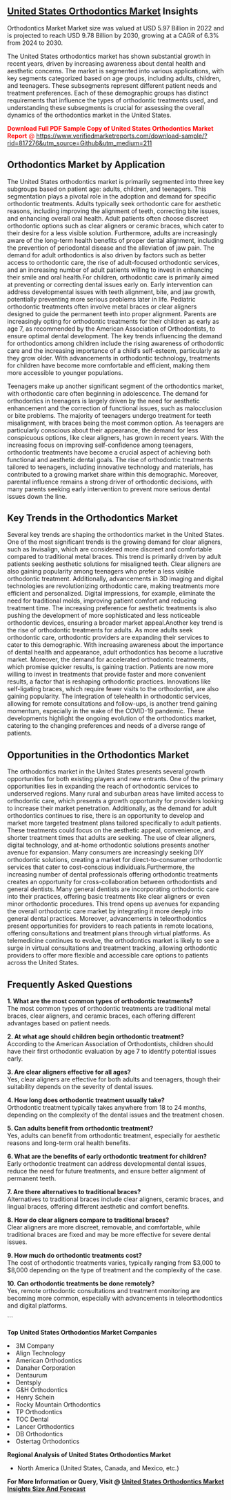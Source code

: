 <h2><a href="https://www.verifiedmarketreports.com/download-sample/?rid=817276&amp;utm_source=Github&amp;utm_medium=211" target="_blank">United States Orthodontics Market</a> Insights</h2><p>Orthodontics Market Market size was valued at USD 5.97 Billion in 2022 and is projected to reach USD 9.78 Billion by 2030, growing at a CAGR of 6.3% from 2024 to 2030.</p><p><p>The United States orthodontics market has shown substantial growth in recent years, driven by increasing awareness about dental health and aesthetic concerns. The market is segmented into various applications, with key segments categorized based on age groups, including adults, children, and teenagers. These subsegments represent different patient needs and treatment preferences. Each of these demographic groups has distinct requirements that influence the types of orthodontic treatments used, and understanding these subsegments is crucial for assessing the overall dynamics of the orthodontics market in the United States. <p><span class=""><span style="color: #ff0000;"><strong>Download Full PDF Sample Copy of United States Orthodontics Market Report</strong> @ </span><a href="https://www.verifiedmarketreports.com/download-sample/?rid=817276&amp;utm_source=Github&amp;utm_medium=211" target="_blank">https://www.verifiedmarketreports.com/download-sample/?rid=817276&amp;utm_source=Github&amp;utm_medium=211</a></span></p></p><h2>Orthodontics Market by Application</h2><p>The United States orthodontics market is primarily segmented into three key subgroups based on patient age: adults, children, and teenagers. This segmentation plays a pivotal role in the adoption and demand for specific orthodontic treatments. Adults typically seek orthodontic care for aesthetic reasons, including improving the alignment of teeth, correcting bite issues, and enhancing overall oral health. Adult patients often choose discreet orthodontic options such as clear aligners or ceramic braces, which cater to their desire for a less visible solution. Furthermore, adults are increasingly aware of the long-term health benefits of proper dental alignment, including the prevention of periodontal disease and the alleviation of jaw pain. The demand for adult orthodontics is also driven by factors such as better access to orthodontic care, the rise of adult-focused orthodontic services, and an increasing number of adult patients willing to invest in enhancing their smile and oral health.For children, orthodontic care is primarily aimed at preventing or correcting dental issues early on. Early intervention can address developmental issues with teeth alignment, bite, and jaw growth, potentially preventing more serious problems later in life. Pediatric orthodontic treatments often involve metal braces or clear aligners designed to guide the permanent teeth into proper alignment. Parents are increasingly opting for orthodontic treatments for their children as early as age 7, as recommended by the American Association of Orthodontists, to ensure optimal dental development. The key trends influencing the demand for orthodontics among children include the rising awareness of orthodontic care and the increasing importance of a child’s self-esteem, particularly as they grow older. With advancements in orthodontic technology, treatments for children have become more comfortable and efficient, making them more accessible to younger populations.<p>Teenagers make up another significant segment of the orthodontics market, with orthodontic care often beginning in adolescence. The demand for orthodontics in teenagers is largely driven by the need for aesthetic enhancement and the correction of functional issues, such as malocclusion or bite problems. The majority of teenagers undergo treatment for teeth misalignment, with braces being the most common option. As teenagers are particularly conscious about their appearance, the demand for less conspicuous options, like clear aligners, has grown in recent years. With the increasing focus on improving self-confidence among teenagers, orthodontic treatments have become a crucial aspect of achieving both functional and aesthetic dental goals. The rise of orthodontic treatments tailored to teenagers, including innovative technology and materials, has contributed to a growing market share within this demographic. Moreover, parental influence remains a strong driver of orthodontic decisions, with many parents seeking early intervention to prevent more serious dental issues down the line.</p><h2>Key Trends in the Orthodontics Market</h2><p>Several key trends are shaping the orthodontics market in the United States. One of the most significant trends is the growing demand for clear aligners, such as Invisalign, which are considered more discreet and comfortable compared to traditional metal braces. This trend is primarily driven by adult patients seeking aesthetic solutions for misaligned teeth. Clear aligners are also gaining popularity among teenagers who prefer a less visible orthodontic treatment. Additionally, advancements in 3D imaging and digital technologies are revolutionizing orthodontic care, making treatments more efficient and personalized. Digital impressions, for example, eliminate the need for traditional molds, improving patient comfort and reducing treatment time. The increasing preference for aesthetic treatments is also pushing the development of more sophisticated and less noticeable orthodontic devices, ensuring a broader market appeal.Another key trend is the rise of orthodontic treatments for adults. As more adults seek orthodontic care, orthodontic providers are expanding their services to cater to this demographic. With increasing awareness about the importance of dental health and appearance, adult orthodontics has become a lucrative market. Moreover, the demand for accelerated orthodontic treatments, which promise quicker results, is gaining traction. Patients are now more willing to invest in treatments that provide faster and more convenient results, a factor that is reshaping orthodontic practices. Innovations like self-ligating braces, which require fewer visits to the orthodontist, are also gaining popularity. The integration of telehealth in orthodontic services, allowing for remote consultations and follow-ups, is another trend gaining momentum, especially in the wake of the COVID-19 pandemic. These developments highlight the ongoing evolution of the orthodontics market, catering to the changing preferences and needs of a diverse range of patients.<h2>Opportunities in the Orthodontics Market</h2><p>The orthodontics market in the United States presents several growth opportunities for both existing players and new entrants. One of the primary opportunities lies in expanding the reach of orthodontic services to underserved regions. Many rural and suburban areas have limited access to orthodontic care, which presents a growth opportunity for providers looking to increase their market penetration. Additionally, as the demand for adult orthodontics continues to rise, there is an opportunity to develop and market more targeted treatment plans tailored specifically to adult patients. These treatments could focus on the aesthetic appeal, convenience, and shorter treatment times that adults are seeking. The use of clear aligners, digital technology, and at-home orthodontic solutions presents another avenue for expansion. Many consumers are increasingly seeking DIY orthodontic solutions, creating a market for direct-to-consumer orthodontic services that cater to cost-conscious individuals.Furthermore, the increasing number of dental professionals offering orthodontic treatments creates an opportunity for cross-collaboration between orthodontists and general dentists. Many general dentists are incorporating orthodontic care into their practices, offering basic treatments like clear aligners or even minor orthodontic procedures. This trend opens up avenues for expanding the overall orthodontic care market by integrating it more deeply into general dental practices. Moreover, advancements in teleorthodontics present opportunities for providers to reach patients in remote locations, offering consultations and treatment plans through virtual platforms. As telemedicine continues to evolve, the orthodontics market is likely to see a surge in virtual consultations and treatment tracking, allowing orthodontic providers to offer more flexible and accessible care options to patients across the United States.</p><h2>Frequently Asked Questions</h2><p><b>1. What are the most common types of orthodontic treatments?</b><br> The most common types of orthodontic treatments are traditional metal braces, clear aligners, and ceramic braces, each offering different advantages based on patient needs.</p><p><b>2. At what age should children begin orthodontic treatment?</b><br> According to the American Association of Orthodontists, children should have their first orthodontic evaluation by age 7 to identify potential issues early.</p><p><b>3. Are clear aligners effective for all ages?</b><br> Yes, clear aligners are effective for both adults and teenagers, though their suitability depends on the severity of dental issues.</p><p><b>4. How long does orthodontic treatment usually take?</b><br> Orthodontic treatment typically takes anywhere from 18 to 24 months, depending on the complexity of the dental issues and the treatment chosen.</p><p><b>5. Can adults benefit from orthodontic treatment?</b><br> Yes, adults can benefit from orthodontic treatment, especially for aesthetic reasons and long-term oral health benefits.</p><p><b>6. What are the benefits of early orthodontic treatment for children?</b><br> Early orthodontic treatment can address developmental dental issues, reduce the need for future treatments, and ensure better alignment of permanent teeth.</p><p><b>7. Are there alternatives to traditional braces?</b><br> Alternatives to traditional braces include clear aligners, ceramic braces, and lingual braces, offering different aesthetic and comfort benefits.</p><p><b>8. How do clear aligners compare to traditional braces?</b><br> Clear aligners are more discreet, removable, and comfortable, while traditional braces are fixed and may be more effective for severe dental issues.</p><p><b>9. How much do orthodontic treatments cost?</b><br> The cost of orthodontic treatments varies, typically ranging from $3,000 to $8,000 depending on the type of treatment and the complexity of the case.</p><p><b>10. Can orthodontic treatments be done remotely?</b><br> Yes, remote orthodontic consultations and treatment monitoring are becoming more common, especially with advancements in teleorthodontics and digital platforms.</p>```</p><p><strong>Top United States Orthodontics Market Companies</strong></p><div data-test-id=""><p><li>3M Company</li><li> Align Technology</li><li> American Orthodontics</li><li> Danaher Corporation</li><li> Dentaurum</li><li> Dentsply</li><li> G&H Orthodontics</li><li> Henry Schein</li><li> Rocky Mountain Orthodontics</li><li> TP Orthodontics</li><li> TOC Dental</li><li> Lancer Orthodontics</li><li> DB Orthodontics</li><li> Ostertag Orthodontics</li></p><div><strong>Regional Analysis of&nbsp;United States Orthodontics Market</strong></div><ul><li dir="ltr"><p dir="ltr">North America&nbsp;(United States, Canada, and Mexico, etc.)</p></li></ul><p><strong>For More Information or Query, Visit @&nbsp;</strong><strong><a href="https://www.verifiedmarketreports.com/product/orthodontics-market/?utm_source=Github&amp;utm_medium=211" target="_blank">United States Orthodontics Market Insights Size And Forecast</a></strong></p></div>
